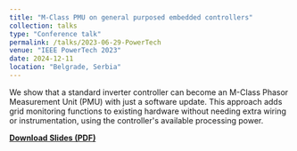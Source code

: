 ```yaml
---
title: "M-Class PMU on general purposed embedded controllers"
collection: talks
type: "Conference talk"
permalink: /talks/2023-06-29-PowerTech
venue: "IEEE PowerTech 2023"
date: 2024-12-11
location: "Belgrade, Serbia"
---
```


We show that a standard inverter controller can become an M-Class Phasor Measurement Unit (PMU) with just a software update. This approach adds grid monitoring functions to existing hardware without needing extra wiring or instrumentation, using the controller's available processing power.

[**Download Slides (PDF)**](/files/talks/PowerTech23_AM.pdf)